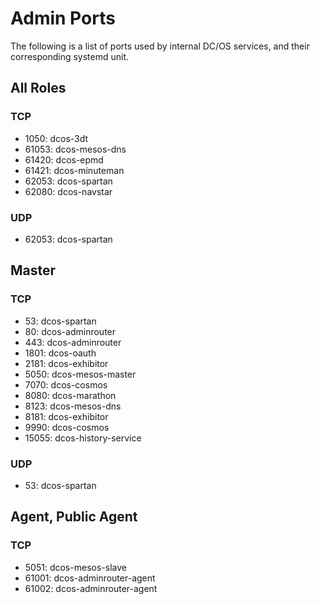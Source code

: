 # Admin Ports

The following is a list of ports used by internal DC/OS services, and their corresponding systemd unit.

## All Roles

### TCP

 - 1050: dcos-3dt
 - 61053: dcos-mesos-dns
 - 61420: dcos-epmd
 - 61421: dcos-minuteman
 - 62053: dcos-spartan
 - 62080: dcos-navstar

### UDP

 - 62053: dcos-spartan

## Master

### TCP

 - 53: dcos-spartan
 - 80: dcos-adminrouter
 - 443: dcos-adminrouter
 - 1801: dcos-oauth
 - 2181: dcos-exhibitor
 - 5050: dcos-mesos-master
 - 7070: dcos-cosmos
 - 8080: dcos-marathon
 - 8123: dcos-mesos-dns
 - 8181: dcos-exhibitor
 - 9990: dcos-cosmos
 - 15055: dcos-history-service

### UDP

 - 53: dcos-spartan

## Agent, Public Agent

### TCP

 - 5051: dcos-mesos-slave
 - 61001: dcos-adminrouter-agent
 - 61002: dcos-adminrouter-agent
